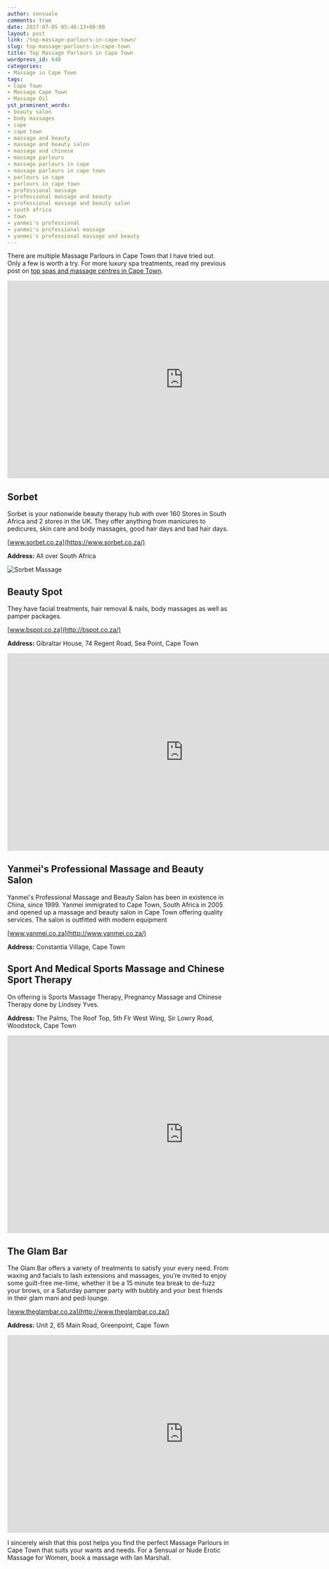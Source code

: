 ```yaml
---
author: sensuale
comments: true
date: 2017-07-05 05:46:13+00:00
layout: post
link: /top-massage-parlours-in-cape-town/
slug: top-massage-parlours-in-cape-town
title: Top Massage Parlours in Cape Town
wordpress_id: 648
categories:
- Massage in Cape Town
tags:
- Cape Town
- Massage Cape Town
- Massage Oil
yst_prominent_words:
- beauty salon
- body massages
- cape
- cape town
- massage and beauty
- massage and beauty salon
- massage and chinese
- massage parlours
- massage parlours in cape
- massage parlours in cape town
- parlours in cape
- parlours in cape town
- professional massage
- professional massage and beauty
- professional massage and beauty salon
- south africa
- town
- yanmei's professional
- yanmei's professional massage
- yanmei's professional massage and beauty
---
```


There are multiple Massage Parlours in Cape Town that I have tried out. Only a few is worth a try. For more luxury spa treatments, read my previous post on [top spas and massage centres in Cape Town](/top-spas-and-massage-centres-in-cape-town/).

<p><iframe title="48hOURSTV visits Amani Spa at the Raddison in Cape Town" width="800" height="450" src="https://www.youtube.com/embed/te4O58TnsvE?feature=oembed" frameborder="0" allow="accelerometer; autoplay; encrypted-media; gyroscope; picture-in-picture" allowfullscreen></iframe></p>

## Sorbet


Sorbet is your nationwide beauty therapy hub with over 160 Stores in South Africa and 2 stores in the UK. They offer anything from manicures to pedicures, skin care and body massages, good hair days and bad hair days.

[www.sorbet.co.za](https://www.sorbet.co.za/)

**Address:** All over South Africa

![Sorbet Massage](https://www.sorbet.co.za/wp-content/uploads/2016/02/sorbet_listing_logo_500_500.png)




## Beauty Spot


They have facial treatments, hair removal & nails, body massages as well as pamper packages.

[www.bspot.co.za](http://bspot.co.za/)

**Address:** Gibraltar House, 74 Regent Road, Sea Point, Cape Town



<p><iframe title="Beauty Salons &amp; Consultants - The Beauty Spot" width="800" height="450" src="https://www.youtube.com/embed/Hs8BU-q1ecE?feature=oembed" frameborder="0" allow="accelerometer; autoplay; encrypted-media; gyroscope; picture-in-picture" allowfullscreen></iframe></p>

## Yanmei's Professional Massage and Beauty Salon


Yanmei's Professional Massage and Beauty Salon has been in existence in China, since 1999.
Yanmei immigrated to Cape Town, South Africa in 2005 and opened up a massage and beauty salon in Cape Town offering quality services. The salon is outfitted with modern equipment

[www.yanmei.co.za](http://www.yanmei.co.za/)

**Address:** Constantia Village, Cape Town


## Sport And Medical Sports Massage and Chinese Sport Therapy


On offering is Sports Massage Therapy, Pregnancy Massage and Chinese Therapy done by Lindsey Yves.

**Address:** The Palms, The Roof Top, 5th Flr West Wing, Sir Lowry Road, Woodstock, Cape Town

<p><iframe title="Sports Massage in Cape Town" width="800" height="450" src="https://www.youtube.com/embed/qHrU-19LQo8?feature=oembed" frameborder="0" allow="accelerometer; autoplay; encrypted-media; gyroscope; picture-in-picture" allowfullscreen></iframe></p>

## The Glam Bar


The Glam Bar offers a variety of treatments to satisfy your every need. From waxing and facials to lash extensions and massages, you’re invited to enjoy some guilt-free me-time, whether it be a 15 minute tea break to de-fuzz your brows, or a Saturday pamper party with bubbly and your best friends in their glam mani and pedi lounge.

[www.theglambar.co.za](http://www.theglambar.co.za/)

**Address:** Unit 2, 65 Main Road, Greenpoint, Cape Town

<p><iframe title="What to expect during a Brazilian Wax - Salon Secrets  wax review" width="800" height="450" src="https://www.youtube.com/embed/EZo4fKNcvQg?feature=oembed" frameborder="0" allow="accelerometer; autoplay; encrypted-media; gyroscope; picture-in-picture" allowfullscreen></iframe></p>

I sincerely wish that this post helps you find the perfect Massage Parlours in Cape Town that suits your wants and needs. For a Sensual or Nude Erotic Massage for Women, book a massage with Ian Marshall.
